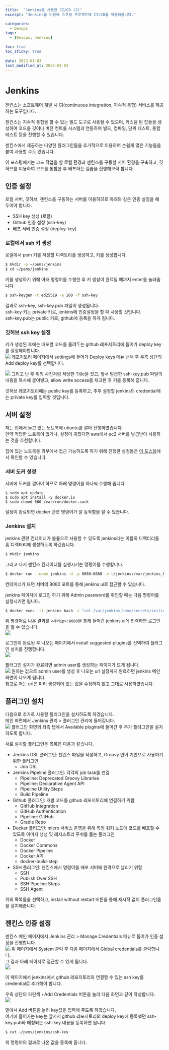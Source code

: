 ```yaml
---
title:  "Jenkins를 사용한 CI/CD (2)"
excerpt: "Jenkins를 이용해 스프링 프로젝트애 CI/CD를 적용해봅니다."

categories:
  - Devops
tags:
  - [Devops, Jenkins]

toc: true
toc_sticky: true
 
date: 2023-01-03
last_modified_at: 2023-01-03
---
```

# Jenkins
젠킨스는 소프트웨어 개발 시 CI(continuous integration, 지속적 통합) 서비스를 제공하는 도구입니다.  

젠킨스는 지속적 통합을 할 수 있는 빌드 도구로 사용될 수 있으며, 커스텀 된 잡들을 생성하여 코드를 깃이나 버전 컨트롤 시스템과 연동하여 빌드, 컴파일, 단위 테스트, 통합테스트 등을 진행할 수 있습니다.  

젠킨스에서 제공하는 다양한 플러그인들을 추가적으로 이용하여 손쉽게 많은 기능들을 붙여 사용할 수도 있습니다.  

이 포스팅에서는 코드 작업을 할 로컬 환경과 젠킨스를 구동할 서버 환경을 구축하고, 깃허브를 이용하여 코드를 통합한 후 배포하는 실습을 진행해보력 합니다.  

## 인증 설정
로컬 서버, 깃허브, 젠킨스를 구동하는 서버를 이용하므로 아래와 같은 인증 설정을 해 두어야 합니다.  
- SSH key 생성 (로컬)
- Github 인증 설정 (ssh-key)
- 배포 서버 인증 설정 (deploy-key)

### 로컬에서 ssh 키 생성
로컬에서 pem 키를 저장할 디렉토리를 생성하고, 키를 생성합니다.  
```sh
$ mkdir -p ~/pems/jenkins
$ cd ~/pems/jenkins
```
키를 생성하기 위해 아래 명령어를 수행한 후 키 생성이 완료될 때까지 enter를 눌러줍니다.  
```sh
$ ssh-keygen -t ed25519 -a 100 -f ssh-key
```
결과로 ssh-key, ssh-key.pub 파일이 생성됩니다.  
ssh-key 키는 private 키로, jenkins에 인증설정을 할 때 사용할 것입니다.  
ssh-key.pub는 public 키로, github에 등록을 하게 됩니다.  

### 깃허브 ssh key 설정
키가 생성된 후에는 배포할 코드를 올려두는 github 레포지토리에 들어가 deploy key를 설정해야합니다.  
![](/assets/img/2022-12/2022-12-20-jenkins/add_deploy_key.png)
레포지토리 페이지에서 settings에 들어가 Deploy keys 메뉴 선택 후 우측 상단의 Add deploy key를 선택합니다.  

![](/assets/img/2022-12/2022-12-20-jenkins/add_deploy_key_2.png)
그리고 난 후 위의 사진처럼 적당한 Title을 짓고, 앞서 발급한 ssh-key.pub 파일의 내용을 복사해 붙여넣고, allow write access를 체크한 후 키를 등록해 줍니다.  

깃허브 레포지토리에는 public key를 등록하고, 추후 설정할 jenkins의 credential에는 private key를 입력할 것입니다.  


## 서버 설정
저는 집에서 놀고 있는 노트북에 ubuntu를 깔아 진행하였습니다.  
만약 적당한 노트북이 없거나, 설정이 귀찮다면 aws에서 ec2 서버를 발급받아 사용하는 것을 추천합니다.  

집에 있는 노트북을 외부에서 접근 가능하도록 하기 위해 진행한 설정들은 [이 포스팅](https://yunyun3599.github.io/server/connect_remote_server/)에서 확인할 수 있습니다.   

### 서버 도커 설정
서버에 도커를 깔아야 하므로 아래 명령어를 하나씩 수행해 줍니다.  
```shell
$ sudo apt update
$ sudo apt install -y docker.io
$ sudo chmod 666 /var/run/docker.sock
```
설정이 완료되면 docker 관련 명령어가 잘 동작함을 알 수 있습니다.   


### Jenkins 설치
jenkins 관련 컨테이너가 볼륨으로 사용할 수 있도록 jenkins라는 이름의 디렉터리를 홈 디렉터리에 생성하도록 하겠습니다.  
```sh
$ mkdir jenkins
```
그리고 나서 젠킨스 컨테이너를 실행시키는 명령어를 수행합니다.  
```sh
$ docker run --name jenkins -d -p 8080:8080 -v ~/jenkins:/var/jenkins_home -u root jenkins/jenkins:latest
```
컨테이너가 뜨면 서버의 8080 포트를 통해 jenkins ui로 접근할 수 있습니다.  

jenkins 페이지에 로그인 하기 위해 Admin password를 확인할 때는 다음 명령어를 실행시키면 됩니다.  
```sh
$ docker exec -ti jenkins bash -c "cat /var/jenkins_home/secrets/initialAdminPassword"
```

위 명령어로 나온 결과를 `<서버ip>:8080`을 통해 들어간 jenkins ui에 입력하면 로그인을 할 수 있습니다.  
![](/assets/img/2022-12/2022-12-20-jenkins/jenkins_ui.png)

로그인이 완료된 후 나오는 페이지에서 install suggested plugins를 선택하여 플러그인 설치를 진행합니다.  
![](/assets/img/2022-12/2022-12-20-jenkins/jenkins_install_plugin.png)

플러그인 설치가 완료되면 admin user를 생성하는 페이지가 뜨게 됩니다.  
![](/assets/img/2022-12/2022-12-20-jenkins/jenkins_set_admin_user.png)
원하는 값으로 admin user를 생성 후 나오는 url 설정까지 완료하면 jenkins 메인 화면이 나오게 됩니다.  
참고로 저는 url은 미리 생성되어 있는 값을 수정하지 않고 그대로 사용하였습니다.  


## 플러그인 설치
다음으로 추가로 사용할 플러그인을 설치하도록 하겠습니다.  
메인 화면에서 Jenkins 관리 > 플러그인 관리에 들어갑니다.  
![](/assets/img/2022-12/2022-12-20-jenkins/plugin_setting.png)
플러그인 화면의 좌측 탭에서 Available plugins에 들어간 후 추가 플러그인을 설치하도록 합니다.  

새로 설치할 플러그인은 목록은 다음과 같습니다.  
- Jenkins DSL 플러그인: 젠킨스 파일을 작성하고, Groovy 언어 기반으로 사용하기 위한 플러그인 
    - Job DSL
- Jenkins Pipeline 플러그인: 각각의 job task를 연결
    - Pipeline: Deprecated Groovy Libraries
    - Pipeline: Declarative Agent API
    - Pipeline Utility Steps
    - Build Pipeline
- Github 플러그인: 개발 코드를 github 레포지토리에 연결하기 위함
    - GitHub Integration
    - GitHub Authentication
    - Pipeline: GitHub
    - Gradle Repo
- Docker 플러그인: micro 서비스 운영을 위해 특정 워커 노드에 코드를 배포할 수 있도록 이미지 생성 및 레지스트리 푸쉬를 돕는 플러그인
    - Docker
    - Docker Commons
    - Docker Pipeline
    - Docker API
    - docker-build-step
- SSH 플러그인: 젠킨스에서 명령어를 배포 서버에 원격으로 날리기 위함  
    - SSH
    - Publish Over SSH
    - SSH Pipeline Steps
    - SSH Agent

위의 목록들을 선택하고, install without restart 버튼을 통해 재시작 없이 플러그인들을 설치해줍니다.  

## 젠킨스 인증 설정
젠킨스 메인 페이지에서 Jenkins 관리 > Manage Credentials 메뉴로 들어가 인증 설정을 진행합니다.  
![](/assets/img/2022-12/2022-12-20-jenkins/jenkins_credentials.png)
위 페이지에서 System 클릭 후 다음 페이지에서 Global credentials를 클릭합니다.  
그 결과 아래 페이지로 접근할 수 있게 됩니다.  
![](/assets/img/2022-12/2022-12-20-jenkins/jenkins_credentials_add.png)

이 페이지에서 jenkins에서 github 레포지토리와 연결할 수 있는 ssh key를 credential로 추가해야 합니다.  

우측 상단의 파란색 +Add Credentials 버튼을 눌러 다음 화면과 같이 작성합니다.  
![](/assets/img/2022-12/2022-12-20-jenkins/add_github_credential.png)

밑에서 Add 버튼을 눌러 key값을 입력해 주도록 하겠습니다.  
여기에 들어가는 key는 앞서서 github 레포지토리의 deploy key에 등록했던 ssh-key.pub와 매칭되는 ssh-key 내용을 등록하면 됩니다.  
```sh
$ cat ~/pems/jenkins/ssh-key
```
위 명령어의 결과로 나온 값을 등록해 줍니다.  